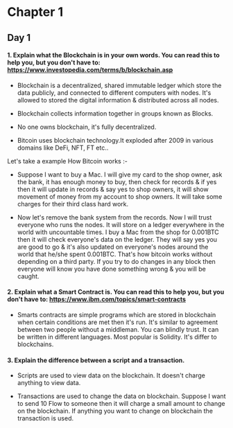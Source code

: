 # Chapter 1

## Day 1

#### 1. Explain what the Blockchain is in your own words. You can read this to help you, but you don't have to: https://www.investopedia.com/terms/b/blockchain.asp

- Blockchain is a decentralized, shared immutable ledger which store the data publicly, and connected to different computers with nodes. It's allowed to stored the digital information & distributed across all nodes.

- Blockchain collects information together in groups known as Blocks.

- No one owns blockchain, it's fully decentralized.

- Bitcoin uses blockchain technology.It exploded after 2009 in various domains like DeFi, NFT, FT etc..

Let's take a example How Bitcoin works :-

- Suppose I want to buy a Mac. I will give my card to the shop owner, ask the bank, it has enough money to buy, then check for records & if yes then it will update in records & say yes to shop owners, it will show movement of money from my account to shop owners. It will take some charges for their third class hard work.

- Now let's remove the bank system from the records. Now I will trust everyone who runs the nodes. It will store on a ledger everywhere in the world with uncountable times. I buy a Mac from the shop for 0.001BTC then it will check everyone's data on the ledger. They will say yes you are good to go & it's also updated on everyone's nodes around the world that he/she spent 0.001BTC. That's how bitcoin works without depending on a third party. If you try to do changes in any block then everyone will know you have done something wrong & you will be caught.

#### 2. Explain what a Smart Contract is. You can read this to help you, but you don't have to: https://www.ibm.com/topics/smart-contracts

- Smarts contracts are simple programs which are stored in blockchain when certain conditions are met then it's run. It's similar to agreement between two people without a middleman. You can blindly trust. It can be written in different languages. Most popular is Solidity. It's differ to blockchains.

#### 3. Explain the difference between a script and a transaction.

- Scripts are used to view data on the blockchain. It doesn't charge anything to view data.

- Transactions are used to change the data on blockchain. Suppose I want to send 10 Flow to someone then it will charge a small amount to change on the blockchain. If anything you want to change on blockchain the transaction is used.
